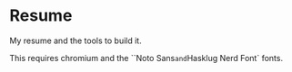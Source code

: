 # Resume
My resume and the tools to build it.

This requires chromium and the ``Noto Sans` and `Hasklug Nerd Font` fonts.
